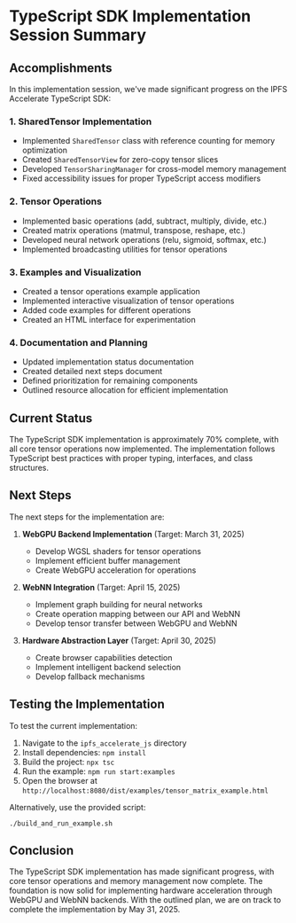 # TypeScript SDK Implementation Session Summary

## Accomplishments

In this implementation session, we've made significant progress on the IPFS Accelerate TypeScript SDK:

### 1. SharedTensor Implementation
- Implemented `SharedTensor` class with reference counting for memory optimization
- Created `SharedTensorView` for zero-copy tensor slices
- Developed `TensorSharingManager` for cross-model memory management
- Fixed accessibility issues for proper TypeScript access modifiers

### 2. Tensor Operations
- Implemented basic operations (add, subtract, multiply, divide, etc.)
- Created matrix operations (matmul, transpose, reshape, etc.)
- Developed neural network operations (relu, sigmoid, softmax, etc.)
- Implemented broadcasting utilities for tensor operations

### 3. Examples and Visualization
- Created a tensor operations example application
- Implemented interactive visualization of tensor operations
- Added code examples for different operations
- Created an HTML interface for experimentation

### 4. Documentation and Planning
- Updated implementation status documentation
- Created detailed next steps document
- Defined prioritization for remaining components
- Outlined resource allocation for efficient implementation

## Current Status

The TypeScript SDK implementation is approximately 70% complete, with all core tensor operations now implemented. The implementation follows TypeScript best practices with proper typing, interfaces, and class structures.

## Next Steps

The next steps for the implementation are:

1. **WebGPU Backend Implementation** (Target: March 31, 2025)
   - Develop WGSL shaders for tensor operations
   - Implement efficient buffer management
   - Create WebGPU acceleration for operations

2. **WebNN Integration** (Target: April 15, 2025)
   - Implement graph building for neural networks
   - Create operation mapping between our API and WebNN
   - Develop tensor transfer between WebGPU and WebNN

3. **Hardware Abstraction Layer** (Target: April 30, 2025)
   - Create browser capabilities detection
   - Implement intelligent backend selection
   - Develop fallback mechanisms

## Testing the Implementation

To test the current implementation:

1. Navigate to the `ipfs_accelerate_js` directory
2. Install dependencies: `npm install`
3. Build the project: `npx tsc`
4. Run the example: `npm run start:examples`
5. Open the browser at `http://localhost:8080/dist/examples/tensor_matrix_example.html`

Alternatively, use the provided script:
```
./build_and_run_example.sh
```

## Conclusion

The TypeScript SDK implementation has made significant progress, with core tensor operations and memory management now complete. The foundation is now solid for implementing hardware acceleration through WebGPU and WebNN backends. With the outlined plan, we are on track to complete the implementation by May 31, 2025.